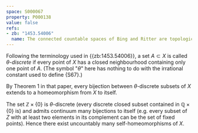 ```yaml
---
space: S000067
property: P000138
value: false
refs:
- zb: "1453.54006"
  name: The connected countable spaces of Bing and Ritter are topologically homogeneous (Banakh et al.)
---
```


Following the terminology used in {{zb:1453.54006}}, a set
$A\subset X$ is called *$\theta$-discrete* if every point of $X$ has a closed neighbourhood containing only one point of $A$. (The symbol "$\theta$" here has nothing to do with the irrational constant used to define {S67}.)

By Theorem 1 in that paper, every bijection between $\theta$-discrete subsets of $X$ extends to a homeomorphism from $X$ to itself.

The set $\mathbb Z\times\{0\}$ is $\theta$-discrete (every discrete closed subset contained in $\mathbb Q\times\{0\}$ is) and admits continuum many bijections to itself (e.g. every subset of $Z$ with at least two elements in its complement can be the set of fixed points).
Hence there exist uncountably many self-homeomorphisms of $X$.
